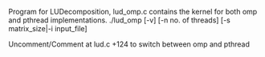 Program for LUDecomposition, lud_omp.c contains the kernel for both omp and pthread implementations.
./lud_omp [-v] [-n no. of threads] [-s matrix_size|-i input_file]

Uncomment/Comment at lud.c +124 to switch between omp and pthread

